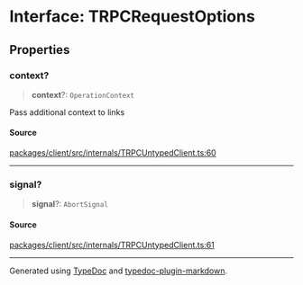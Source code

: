 # Interface: TRPCRequestOptions

## Properties

### context?

> **context**?: `OperationContext`

Pass additional context to links

#### Source

[packages/client/src/internals/TRPCUntypedClient.ts:60](https://github.com/trpc/trpc/blob/caccce64/packages/client/src/internals/TRPCUntypedClient.ts#L60)

***

### signal?

> **signal**?: `AbortSignal`

#### Source

[packages/client/src/internals/TRPCUntypedClient.ts:61](https://github.com/trpc/trpc/blob/caccce64/packages/client/src/internals/TRPCUntypedClient.ts#L61)

***

Generated using [TypeDoc](https://typedoc.org) and [typedoc-plugin-markdown](https://typedoc-plugin-markdown.org).
